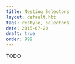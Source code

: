 ```yaml
---
title: Nesting Selectors
layout: default.hbt
tags: restyle, selectors
date: 2015-07-20
draft: true
order: 999
---
```


TODO